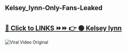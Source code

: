 
 ## Kelsey_lynn-Only-Fans-Leaked

# <h2><a href="https://clipsfans.com/Kelsey_lynn&ref=git">🔗 Click to LINKS ⏩⏩ 👉 🟢 Kelsey lynn </a></h2>

<a href="https://clipsfans.com/Kelsey_lynn&ref=git" rel="nofollow" data-target="animated-image.originalLink"><img src="https://i.ibb.co.com/xMMVF88/686577567.gif" alt="Viral Video Original" style="max-width: 100%; display: inline-block;" data-target="animated-image.originalImage"></a>
